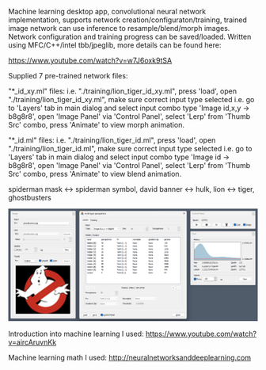 Machine learning desktop app, convolutional neural network implementation, supports network creation/configuraton/training, trained image network can use inference to resample/blend/morph images. Network configuration and training progress can be saved/loaded. Written using MFC/C++/intel tbb/jpeglib, more details can be found here:

https://www.youtube.com/watch?v=w7J6oxk9tSA

Supplied 7 pre-trained network files:

"*_id_xy.ml" files: i.e. "./training/lion_tiger_id_xy.ml", press 'load', open "./training/lion_tiger_id_xy.ml", make sure correct input type selected i.e. go to 'Layers' tab in main dialog and select input combo type 'Image id,x,y -> b8g8r8', open 'Image Panel' via 'Control Panel', select 'Lerp' from 'Thumb Src' combo, press 'Animate' to view morph animation.

"*_id.ml" files: i.e. "./training/lion_tiger_id.ml", press 'load', open "./training/lion_tiger_id.ml", make sure correct input type selected i.e. go to 'Layers' tab in main dialog and select input combo type 'Image id -> b8g8r8', open 'Image Panel' via 'Control Panel', select 'Lerp' from 'Thumb Src' combo, press 'Animate' to view blend animation.

spiderman mask <-> spiderman symbol, david banner <-> hulk, lion <-> tiger, ghostbusters

![Alt text](/training/training.png?raw=true "NN trained on Ghostbusters logo")

Introduction into machine learning I used:
https://www.youtube.com/watch?v=aircAruvnKk

Machine learning math I used:
http://neuralnetworksanddeeplearning.com
